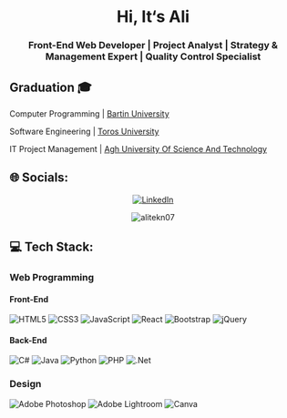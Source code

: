 <h1 align="center">Hi, It‘s Ali</h1>
<h3 align="center">Front-End Web Developer | Project Analyst | Strategy & Management Expert | Quality Control Specialist</h3>

## Graduation 🎓

Computer Programming |  [Bartin University](https://w3.bartin.edu.tr/)

Software Engineering |  [Toros University](https://toros.edu.tr/)

IT Project Management |  [Agh University Of Science And Technology](https://www.agh.edu.pl/en/)


## 🌐 Socials:
[<p align="center">![LinkedIn](https://img.shields.io/badge/LinkedIn-%230077B5.svg?logo=linkedin&logoColor=white)](https://linkedin.com/in/alitekn07)<p align="center"> <img src="https://komarev.com/ghpvc/?username=alitekn07&label=Profile%20views&color=0e75b6&style=flat" alt="alitekn07" /> </p>


## 💻 Tech Stack:

### Web Programming
#### Front-End

![HTML5](https://img.shields.io/badge/html5-%23E34F26.svg?style=flat&logo=html5&logoColor=white)
![CSS3](https://img.shields.io/badge/css3-%231572B6.svg?style=flat&logo=css3&logoColor=white)
![JavaScript](https://img.shields.io/badge/javascript-%23323330.svg?style=flat&logo=javascript&logoColor=%23F7DF1E)
![React](https://img.shields.io/badge/react-%2320232a.svg?style=flat&logo=react&logoColor=%2361DAFB)
![Bootstrap](https://img.shields.io/badge/bootstrap-%23563D7C.svg?style=flat&logo=bootstrap&logoColor=white)
![jQuery](https://img.shields.io/badge/jquery-%230769AD.svg?style=flat&logo=jquery&logoColor=white)

#### Back-End

![C#](https://img.shields.io/badge/c%23-%23239120.svg?style=flat&logo=c-sharp&logoColor=white)
![Java](https://img.shields.io/badge/java-%23ED8B00.svg?style=flat&logo=java&logoColor=white)
![Python](https://img.shields.io/badge/python-3670A0?style=flat&logo=python&logoColor=ffdd54)
![PHP](https://img.shields.io/badge/php-%23777BB4.svg?style=flat&logo=php&logoColor=white)
![.Net](https://img.shields.io/badge/.NET-5C2D91?style=flat&logo=.net&logoColor=white)

### Design

![Adobe Photoshop](https://img.shields.io/badge/adobephotoshop-%2331A8FF.svg?style=flat&logo=adobephotoshop&logoColor=white)
![Adobe Lightroom](https://img.shields.io/badge/Adobe%20Lightroom-31A8FF.svg?style=flat&logo=Adobe%20Lightroom&logoColor=white)
![Canva](https://img.shields.io/badge/Canva-%2300C4CC.svg?style=flat&logo=Canva&logoColor=white)                   
<br/>

